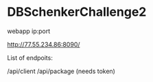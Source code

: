 # DBSchenkerChallenge2

webapp ip:port

http://77.55.234.86:8090/

List of endpoits:

/api/client
/api/package (needs token)
